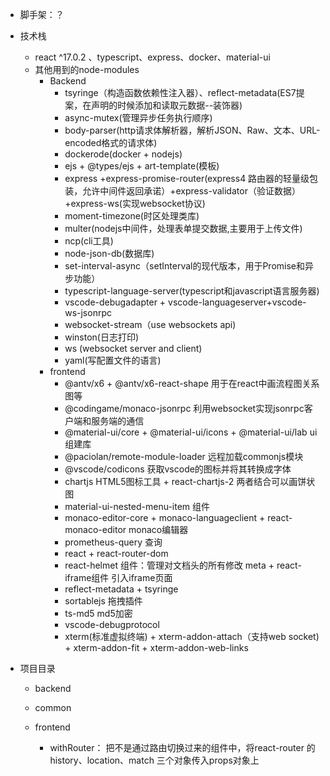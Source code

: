 - 脚手架：？

- 技术栈

  - react ^17.0.2 、typescript、express、docker、material-ui
  - 其他用到的node-modules
    - Backend
      - tsyringe（构造函数依赖性注入器）、reflect-metadata(ES7提案，在声明的时候添加和读取元数据--装饰器)
      - async-mutex(管理异步任务执行顺序)
      - body-parser(http请求体解析器，解析JSON、Raw、文本、URL-encoded格式的请求体)
      - dockerode(docker + nodejs)
      - ejs + @types/ejs + art-template(模板)
      - express +express-promise-router(express4 路由器的轻量级包装，允许中间件返回承诺）+express-validator（验证数据）+express-ws(实现websocket协议)
      - moment-timezone(时区处理类库)
      - multer(nodejs中间件，处理表单提交数据,主要用于上传文件)
      - ncp(cli工具)
      - node-json-db(数据库)
      - set-interval-async（setInterval的现代版本，用于Promise和异步功能）
      - typescript-language-server(typescript和javascript语言服务器)
      - vscode-debugadapter + vscode-languageserver+vscode-ws-jsonrpc
      - websocket-stream（use websockets api)
      - winston(日志打印)
      - ws (websocket server and client)
      - yaml(写配置文件的语言)
    - frontend
      - @antv/x6 + @antv/x6-react-shape 用于在react中画流程图关系图等
      - @codingame/monaco-jsonrpc 利用websocket实现jsonrpc客户端和服务端的通信
      - @material-ui/core + @material-ui/icons + @material-ui/lab  ui组建库
      - @paciolan/remote-module-loader 远程加载commonjs模块
      - @vscode/codicons 获取vscode的图标并将其转换成字体
      - chartjs HTML5图标工具 + react-chartjs-2 两者结合可以画饼状图
      - material-ui-nested-menu-item 组件
      - monaco-editor-core + monaco-languageclient + react-monaco-editor    monaco编辑器
      - prometheus-query 查询
      - react + react-router-dom
      - react-helmet 组件：管理对文档头的所有修改 meta  + react-iframe组件 引入iframe页面
      - reflect-metadata + tsyringe 
      - sortablejs 拖拽插件
      - ts-md5 md5加密
      - vscode-debugprotocol
      - xterm(标准虚拟终端) + xterm-addon-attach（支持web socket) + xterm-addon-fit + xterm-addon-web-links

- 项目目录

  - backend

  - common

  - frontend

    - withRouter： 把不是通过路由切换过来的组件中，将react-router 的 history、location、match 三个对象传入props对象上

    

  